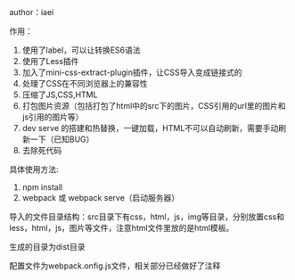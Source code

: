 author：iaei


作用：
1. 使用了label，可以让转换ES6语法
2. 使用了Less插件
3. 加入了mini-css-extract-plugin插件，让CSS导入变成链接式的
4. 处理了CSS在不同浏览器上的兼容性
5. 压缩了JS,CSS,HTML
6. 打包图片资源（包括打包了html中的src下的图片，CSS引用的url里的图片和js引用的图片等）
7. dev serve 的搭建和热替换，一键加载，HTML不可以自动刷新，需要手动刷新一下（已知BUG）
8. 去除死代码



具体使用方法:

1.  npm install
2.  webpack 或  webpack serve（启动服务器） 

导入的文件目录结构：src目录下有css，html，js，img等目录，分别放置css和less，html，js，图片等文件，注意html文件里放的是html模板。

生成的目录为dist目录

配置文件为webpack.onfig.js文件，相关部分已经做好了注释